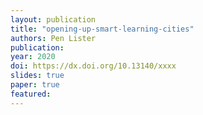 ```yaml
---
layout: publication
title: "opening-up-smart-learning-cities"
authors: Pen Lister
publication: 
year: 2020
doi: https://dx.doi.org/10.13140/xxxx
slides: true
paper: true
featured:
---
```



